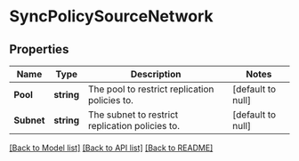 # SyncPolicySourceNetwork

## Properties
Name | Type | Description | Notes
------------ | ------------- | ------------- | -------------
**Pool** | **string** | The pool to restrict replication policies to. | [default to null]
**Subnet** | **string** | The subnet to restrict replication policies to. | [default to null]

[[Back to Model list]](../README.md#documentation-for-models) [[Back to API list]](../README.md#documentation-for-api-endpoints) [[Back to README]](../README.md)


